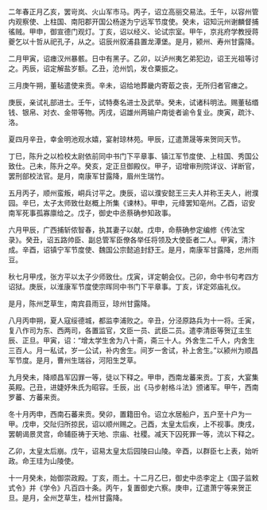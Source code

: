 二年春正月乙亥，罢岢岚、火山军市马。丙子，诏立高丽交易法。壬午，以容州管内观察使、上柱国、南阳郡开国公杨遂为宁远军节度使。癸未，诏知沅州谢麟督捕徭贼。甲申，御宣德门观灯。丁亥，诏以经义、论试宗室。甲午，京兆府学教授蒋夔乞以十哲从祀孔子，从之。诏辰州叙浦县置龙潭堡。是月，颍州、寿州甘露降。

二月甲寅，诏瘗汉州暴骸。日中有黑子。乙卯，以泸州夷乞弟犯边，诏王光祖等讨之。丙辰，诏定解盐岁额。乙丑，沧州饥，发仓粟振之。

三月庚午朔，董毡遣使来贡。辛未，诏给地葬畿内寄菆之丧，无所归者官瘗之。

庚辰，亲试礼部进士。壬午，试特奏名进士及武举。癸未，试诸科明法。赐董毡缗钱、银帛、对衣、金带等物。丙戌，诏雄州两输户南徙者谕令复业。庚寅，疏汴、洛。

夏四月辛丑，幸金明池观水嬉，宴射琼林苑。甲辰，辽遣萧晟等来贺同天节。

丁巳，陈升之以检校太尉依前同中书门下平章事、镇江军节度使、上柱国、秀国公致仕。己未，陈升之卒。癸亥，定正旦御殿仪。甲子，诏增审刑院详议、详断官，罢刑部校法官。是月，南康军甘露降，眉州生瑞竹。

五月丙子，顺州蛮叛，峒兵讨平之。庚辰，诏以濮安懿王三夫人并称王夫人，祔濮园。辛巳，太子太师致仕赵概上所集《谏林》。甲申，元绛罢知亳州。乙酉，诏安南军死事孤寡廪给之。戊子，御史中丞蔡确参知政事。

六月甲辰，广西捕斩侬智春，执其妻子以献。戊申，命蔡确参定编修《传法宝录》。癸丑，诏五路帅臣、副总管军臣僚各举任将领及大使臣者二人。甲寅，清汴成。辛酉，诏镇宁军节度使、魏国公宗懿追封舒王。是月，南康军甘露降，忠州雨豆。

秋七月甲戌，张方平以太子少师致仕。戊寅，详定朝会仪。己卯，命中书句考四方诏狱。庚辰，以淮康军节度使宗晖同中书门下平章事。丁亥，详定郊庙礼仪。

是月，陈州芝草生，南宾县雨豆，琼州甘露降。

八月丙申朔，夏人寇绥德城，都监李浦败之。辛丑，分泾原路兵为十一将。壬寅，复八作司为东、西两司，各置监官，文臣一员、武臣二员。遣李清臣等贺辽主生辰、正旦。甲寅，诏：“增太学生舍为八十斋，斋三十人。外舍生二千人，内舍生三百人。月一私试，岁一公试，补内舍生。间岁一舍试，补上舍生。”以颍州为顺昌军节度。是月，曹州生瑞谷，河阳生芝草。

九月癸未，降顺昌军囚罪一等，徒以下释之。甲申，西南龙蕃来贡。丁亥，大宴集英殿。己丑，进婕妤朱氏为昭容。壬辰，出《马步射格斗法》颁诸军。甲午，西南罗蕃、方蕃来贡。

冬十月丙申，西南石蕃来贡。癸卯，置籍田令。诏立水居船户，五户至十户为一甲。戊申，交阯归所掠民，诏以顺州赐之。己酉，太皇太后疾，上不视事。庚戌，罢朝谒景灵宫，命辅臣祷于天地、宗庙、社稷。减天下囚死罪一等，流以下释之。

乙卯，太皇太后崩。戊午，诏易太皇太后园陵曰山陵。辛酉，以群臣七上表，始听政。命王珪为山陵使。

十一月癸未，始御崇政殿。丁亥，雨土。十二月乙巳，御史中丞李定上《国子监敕式令》并《学令》凡百四十条。丙午，复置御史六察。庚申，辽遣萧宁等来贺正旦。是月，全州芝草生，桂州甘露降。